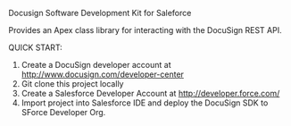 Docusign Software Development Kit for Saleforce

Provides an Apex class library for interacting with the DocuSign REST API.

QUICK START:
1. Create a DocuSign developer account at http://www.docusign.com/developer-center
2. Git clone this project locally
3. Create a Salesforce Developer Account at http://developer.force.com/
4. Import project into Salesforce IDE and deploy the DocuSign SDK to SForce Developer Org.


